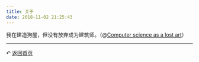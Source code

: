 ```yaml
---
title: 关于
date: 2018-11-02 21:25:43
---
```


我在建造狗屋，但没有放弃成为建筑师。（@[Computer science as a lost art](http://rubyhacker.com/blog2/20150917.html)）

---

↶ [返回首页](/) 